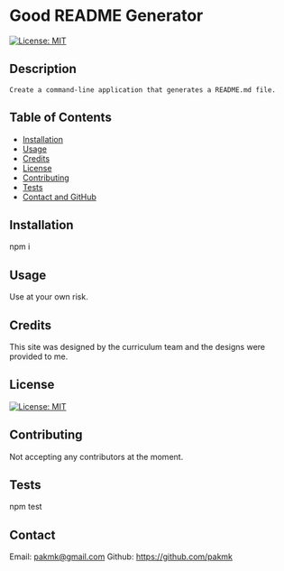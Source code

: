 # Good README Generator

  [![License: MIT](https://img.shields.io/badge/License-MIT-yellow.svg)](https://opensource.org/licenses/MIT)
  
  ## Description
    Create a command-line application that generates a README.md file.
  
  ## Table of Contents
  
  - [Installation](#installation)
  - [Usage](#usage)
  - [Credits](#credits)
  - [License](#license)
  - [Contributing](#contributing)
  - [Tests](#tests)
  - [Contact and GitHub](#contact)
  
  ## Installation
  npm i
  
  ## Usage
  Use at your own risk.

  ## Credits
  
  This site was designed by the curriculum team and the designs were provided to me.
  
  ## License
  [![License: MIT](https://img.shields.io/badge/License-MIT-yellow.svg)](https://opensource.org/licenses/MIT)
  

  ## Contributing
  Not accepting any contributors at the moment.
  
  ## Tests
  npm test
  

  ## Contact
  Email: pakmk@gmail.com
  Github: https://github.com/pakmk
